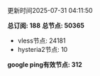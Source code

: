 更新时间2025-07-31 04:11:50

**总订阅: 188**
**总节点: 50365**
- vless节点: 24181
- hysteria2节点: 10

**google ping有效节点: 312**
